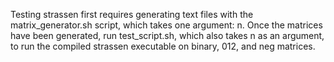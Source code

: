 Testing strassen first requires generating text files with the 
matrix_generator.sh script, which takes one argument: n. Once the matrices have
been generated, run test_script.sh, which also takes n as an argument, to run 
the compiled strassen executable on binary, 012, and neg matrices.
